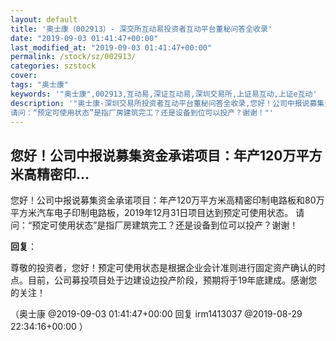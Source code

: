 ```yaml
---
layout: default
title: '奥士康（002913）- 深交所互动易投资者互动平台董秘问答全收录'
date: "2019-09-03 01:41:47+00:00"
last_modified_at: "2019-09-03 01:41:47+00:00"
permalink: /stock/sz/002913/
categories: szstock
cover: 
tags: "奥士康"
keywords: '"奥士康",002913,互动易,深证互动易,深圳交易所,上证易互动,上证e互动'
description: '"奥士康-深圳交易所投资者互动平台董秘问答全收录,您好！公司中报说募集资金承诺项目：年产120万平方米高精密印制电路板和80万平方米汽车电子印制电路板，2019年12月31日项目达到预定可使用状态。
请问：“预定可使用状态”是指厂房建筑完工？还是设备到位可以投产？谢谢！"'
---
```


## 您好！公司中报说募集资金承诺项目：年产120万平方米高精密印...

您好！公司中报说募集资金承诺项目：年产120万平方米高精密印制电路板和80万平方米汽车电子印制电路板，2019年12月31日项目达到预定可使用状态。
请问：“预定可使用状态”是指厂房建筑完工？还是设备到位可以投产？谢谢！

**回复**：

尊敬的投资者，您好！预定可使用状态是根据企业会计准则进行固定资产确认的时点。目前，公司募投项目处于边建设边投产阶段，预期将于19年底建成。感谢您的关注！ 

（奥士康  @2019-09-03 01:41:47+00:00 回复 irm1413037  @2019-08-29 22:34:16+00:00 ）

